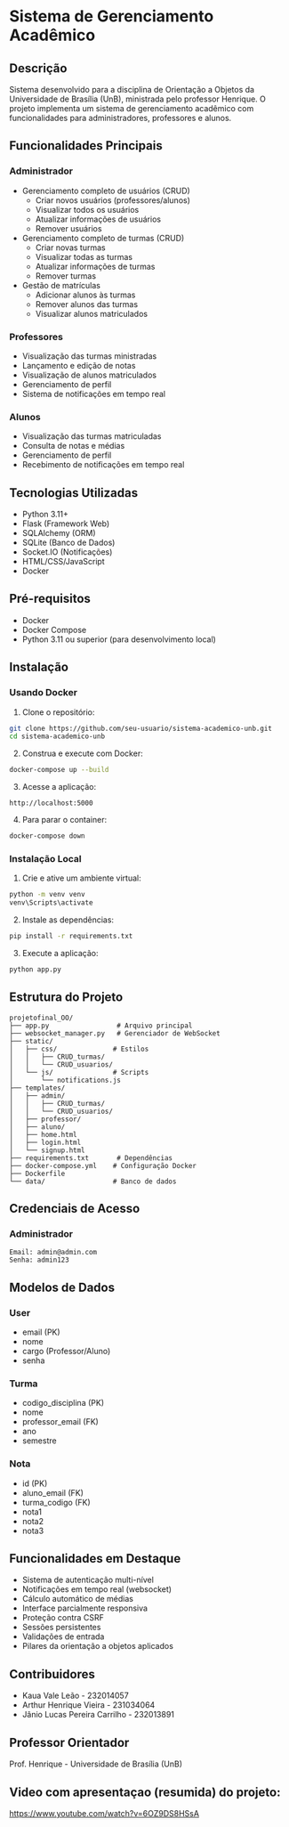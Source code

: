 # Sistema de Gerenciamento Acadêmico

## Descrição
Sistema desenvolvido para a disciplina de Orientação a Objetos da Universidade de Brasília (UnB), ministrada pelo professor Henrique. O projeto implementa um sistema de gerenciamento acadêmico com funcionalidades para administradores, professores e alunos.

## Funcionalidades Principais

### Administrador
- Gerenciamento completo de usuários (CRUD)
  - Criar novos usuários (professores/alunos)
  - Visualizar todos os usuários
  - Atualizar informações de usuários
  - Remover usuários
- Gerenciamento completo de turmas (CRUD)
  - Criar novas turmas
  - Visualizar todas as turmas
  - Atualizar informações de turmas
  - Remover turmas
- Gestão de matrículas
  - Adicionar alunos às turmas
  - Remover alunos das turmas
  - Visualizar alunos matriculados

### Professores
- Visualização das turmas ministradas
- Lançamento e edição de notas
- Visualização de alunos matriculados
- Gerenciamento de perfil
- Sistema de notificações em tempo real

### Alunos
- Visualização das turmas matriculadas
- Consulta de notas e médias
- Gerenciamento de perfil
- Recebimento de notificações em tempo real

## Tecnologias Utilizadas
- Python 3.11+
- Flask (Framework Web)
- SQLAlchemy (ORM)
- SQLite (Banco de Dados)
- Socket.IO (Notificações)
- HTML/CSS/JavaScript
- Docker

## Pré-requisitos

- Docker
- Docker Compose
- Python 3.11 ou superior (para desenvolvimento local)

## Instalação

### Usando Docker

1. Clone o repositório:
```bash
git clone https://github.com/seu-usuario/sistema-academico-unb.git
cd sistema-academico-unb
```

2. Construa e execute com Docker:
```bash
docker-compose up --build
```

3. Acesse a aplicação:
```
http://localhost:5000
```

4. Para parar o container:
```bash
docker-compose down
```

### Instalação Local

1. Crie e ative um ambiente virtual:
```bash
python -m venv venv
venv\Scripts\activate
```

2. Instale as dependências:
```bash
pip install -r requirements.txt
```

3. Execute a aplicação:
```bash
python app.py
```

## Estrutura do Projeto
```
projetofinal_OO/
├── app.py                 # Arquivo principal
├── websocket_manager.py   # Gerenciador de WebSocket
├── static/
│   ├── css/              # Estilos
│   │   ├── CRUD_turmas/
│   │   └── CRUD_usuarios/
│   └── js/               # Scripts
│       └── notifications.js
├── templates/
│   ├── admin/
│   │   ├── CRUD_turmas/
│   │   └── CRUD_usuarios/
│   ├── professor/
│   ├── aluno/
│   ├── home.html
│   ├── login.html
│   └── signup.html
├── requirements.txt       # Dependências
├── docker-compose.yml    # Configuração Docker
├── Dockerfile           
└── data/                 # Banco de dados
```

## Credenciais de Acesso

### Administrador
```
Email: admin@admin.com
Senha: admin123
```

## Modelos de Dados

### User
- email (PK)
- nome
- cargo (Professor/Aluno)
- senha

### Turma
- codigo_disciplina (PK)
- nome
- professor_email (FK)
- ano
- semestre

### Nota
- id (PK)
- aluno_email (FK)
- turma_codigo (FK)
- nota1
- nota2
- nota3

## Funcionalidades em Destaque

- Sistema de autenticação multi-nível
- Notificações em tempo real (websocket)
- Cálculo automático de médias
- Interface parcialmente responsiva
- Proteção contra CSRF
- Sessões persistentes
- Validações de entrada
- Pilares da orientação a objetos aplicados

## Contribuidores

- Kaua Vale Leão - 232014057
- Arthur Henrique Vieira - 231034064
- Jânio Lucas Pereira Carrilho - 232013891

## Professor Orientador
Prof. Henrique - Universidade de Brasília (UnB)

## Video com apresentaçao (resumida) do projeto:

https://www.youtube.com/watch?v=6OZ9DS8HSsA